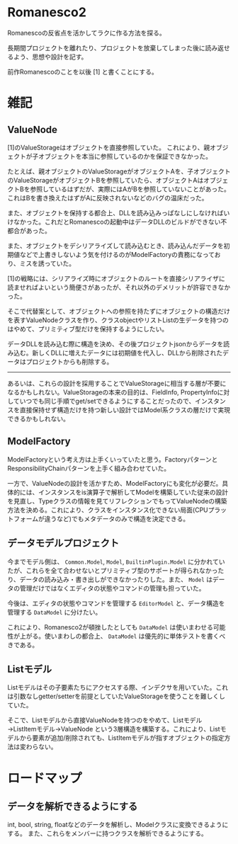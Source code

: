 
# Romanesco2

Romanescoの反省点を活かしてラクに作る方法を探る。

長期間プロジェクトを離れたり、プロジェクトを放棄してしまった後に読み返せるよう、思想や設計を記す。

前作Romanescoのことを以後 [1] と書くことにする。

# 雑記

## ValueNode

[1]のValueStorageはオブジェクトを直接参照していた。
これにより、親オブジェクトが子オブジェクトを本当に参照しているのかを保証できなかった。

たとえば、親オブジェクトのValueStorageがオブジェクトAを、子オブジェクトのValueStorageがオブジェクトBを参照していたら、オブジェクトAはオブジェクトBを参照しているはずだが、実際にはAがBを参照していないことがあった。これはBを書き換えたはずがAに反映されないなどのバグの温床だった。

また、オブジェクトを保持する都合上、DLLを読み込みっぱなしにしなければいけなかった。これだとRomanescoの起動中はデータDLLのビルドができない不都合があった。

また、オブジェクトをデシリアライズして読み込むとき、読み込んだデータを初期値などで上書きしないよう気を付けるのがModelFactoryの責務になっており、ミスを誘っていた。

[1]の戦略には、シリアライズ時にオブジェクトのルートを直接シリアライザに読ませればよいという簡便さがあったが、それ以外のデメリットが許容できなかった。

そこで代替案として、オブジェクトへの参照を持たずにオブジェクトの構造だけを表すValueNodeクラスを作り、クラスobjectやリストList<object>の生データを持つのはやめて、プリミティブ型だけを保持するようにしたい。

データDLLを読み込む際に構造を決め、その後プロジェクトjsonからデータを読み込む。新しくDLLに増えたデータには初期値を代入し、DLLから削除されたデータはプロジェクトからも削除する。

---

あるいは、これらの設計を採用することでValueStorageに相当する層が不要になるかもしれない。ValueStorageの本来の目的は、FieldInfo, PropertyInfoに対していつでも同じ手順でget/setできるようにすることだったので、インスタンスを直接保持せず構造だけを持つ新しい設計ではModel系クラスの層だけで実現できるかもしれない。

## ModelFactory

ModelFactoryという考え方は上手くいっていたと思う。FactoryパターンとResponsibilityChainパターンを上手く組み合わせていた。

一方で、ValueNodeの設計を活かすため、ModelFactoryにも変化が必要だ。具体的には、インスタンスをis演算子で解析してModelを構築していた従来の設計を見直し、Typeクラスの情報を見てリフレクションでもってValueNodeの構築方法を決める。これにより、クラスをインスタンス化できない局面(CPUプラットフォームが違うなど)でもメタデータのみで構造を決定できる。

## データモデルプロジェクト

今までモデル側は、 `Common.Model`, `Model`, `BuiltinPlugin.Model` に分かれていたが、これらを全て合わせないとプリミティブ型のサポートが得られなかったり、データの読み込み・書き出しができなかったりした。また、 `Model` はデータの管理だけではなくエディタの状態やコマンドの管理も担っていた。

今後は、エディタの状態やコマンドを管理する `EditorModel` と、データ構造を管理する `DataModel` に分けたい。

これにより、Romanesco2が頓挫したとしても `DataModel` は使いまわせる可能性が上がる。使いまわしの都合上、 `DataModel` は優先的に単体テストを書くべきである。

## Listモデル

Listモデルはその子要素たちにアクセスする際、インデクサを用いていた。これは引数なしgetter/setterを前提としていたValueStorageを使うことを難しくしていた。

そこで、Listモデルから直接ValueNodeを持つのをやめて、Listモデル→ListItemモデル→ValueNode という3層構造を構築する。これにより、Listモデルから要素が追加/削除されても、ListItemモデルが指すオブジェクトの指定方法は変わらない。

# ロードマップ

## データを解析できるようにする

int, bool, string, floatなどのデータを解析し、Modelクラスに変換できるようにする。
また、これらをメンバーに持つクラスを解析できるようにする。